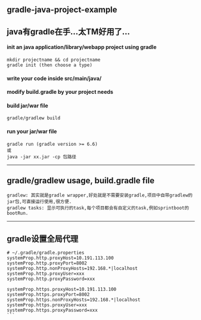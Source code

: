 ## gradle-java-project-example
## java有gradle在手...太TM好用了...

#### init an java application/library/webapp project using gradle
```
mkdir projectname && cd projectname
gradle init (then choose a type)
```

#### write your code inside src/main/java/

#### modify build.gradle by your project needs

#### build jar/war file
```
gradle/gradlew build
```

#### run your jar/war file
```
gradle run (gradle version >= 6.6)
或
java -jar xx.jar -cp 包路径
```

-------------------------------------------

## gradle/gradlew usage, build.gradle file
```
gradlew: 其实就是gradle wrapper,好处就是不需要安装gradle,项目中自带gradlew的jar包,可直接运行使用,很方便.
gradlew tasks: 显示可执行的task,每个项目都会有自定义的task,例如sprintboot的bootRun.

```

-------------------------------------------

## gradle设置全局代理
````
# ~/.gradle/gradle.properties
systemProp.http.proxyHost=10.191.113.100
systemProp.http.proxyPort=8002
systemProp.http.nonProxyHosts=192.168.*|localhost
systemProp.http.proxyUser=xxx
systemProp.http.proxyPassword=xxx

systemProp.https.proxyHost=10.191.113.100
systemProp.https.proxyPort=8002
systemProp.https.nonProxyHosts=192.168.*|localhost
systemProp.https.proxyUser=xxx
systemProp.https.proxyPassword=xxx
```



